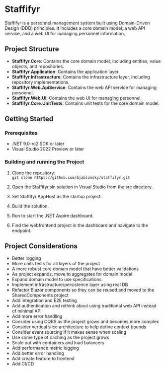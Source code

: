 # Staffifyr

Staffifyr is a personnel management system built using Domain-Driven Design (DDD) principles. It includes a core domain model, a web API service, and a web UI for managing personnel information.

## Project Structure

- **Staffifyr.Core**: Contains the core domain model, including entities, value objects, and repositories.
- **Staffifyr.Application**: Contains the application layer.
- **Staffifyr.Infrastructure**: Contains the infrastructure layer, including repository implementations.
- **Staffifyr.Web.ApiService**: Contains the web API service for managing personnel.
- **Staffifyr.Web.UI**: Contains the web UI for managing personnel.
- **Staffifyr.Core.UnitTests**: Contains unit tests for the core domain model.

## Getting Started

### Prerequisites

- .NET 9.0-rc2 SDK or later
- Visual Studio 2022 Preview or later

### Building and running the Project

1. Clone the repository:  
``git clone https://github.com/bjablonsky/staffifyr.git``

1. Open the Staffifyr.sln solution in Visual Studio from the src directory.

1. Set Staffifyr.AppHost as the startup project.

1. Build the solution.

1. Run to start the .NET Aspire dashboard.

1. Find the webfrontend project in the dashboard and navigate to the endpoint.

## Project Considerations

- Better logging
- More units tests for all layers of the project
- A more robust core domain model that have better validations
- As project expands, move to aggregates for domain model
- Expand domain model to use specifications
- Implement infrastructure/persistence layer using real DB
- Refactor Blazor components so they can be reused and moved to the SharedComponents project
- Add integration and E2E testing
- Add authentication and rethink about using traditional web API instead of minimal API
- Add more error handling
- Consider using CQRS as the project grows and becomes more complex
- Consider vertical slice architecture to help define context bounds
- Consider event sourcing if it makes sense when scaling
- Use some type of caching as the project grows
- Scale out with containers and load balancers
- Add performance metric logging
- Add better error handling
- Add create feature to frontend
- Add CI/CD
